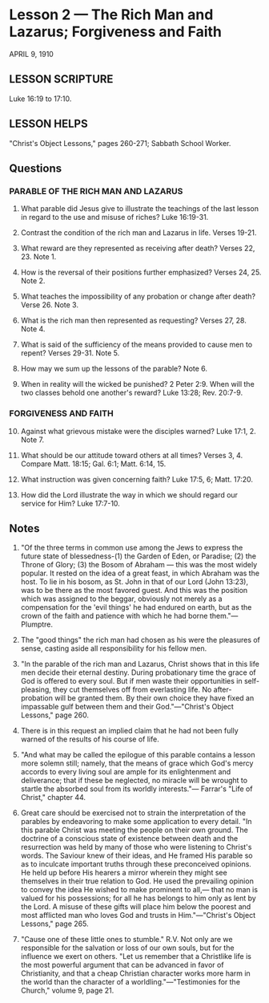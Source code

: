 # Lesson 2 — The Rich Man and Lazarus; Forgiveness and Faith

APRIL 9, 1910

## LESSON SCRIPTURE
Luke 16:19 to 17:10.

## LESSON HELPS
"Christ's Object Lessons," pages 260-271; Sabbath School Worker.

## Questions

### PARABLE OF THE RICH MAN AND LAZARUS

1. What parable did Jesus give to illustrate the teachings of the last lesson in regard to the use and misuse of riches? Luke 16:19-31.

2. Contrast the condition of the rich man and Lazarus in life. Verses 19-21.

3. What reward are they represented as receiving after death? Verses 22, 23. Note 1.

4. How is the reversal of their positions further emphasized? Verses 24, 25. Note 2.

5. What teaches the impossibility of any probation or change after death? Verse 26. Note 3.

6. What is the rich man then represented as requesting? Verses 27, 28. Note 4.

7. What is said of the sufficiency of the means provided to cause men to repent? Verses 29-31. Note 5.

8. How may we sum up the lessons of the parable? Note 6.

9. When in reality will the wicked be punished? 2 Peter 2:9. When will the two classes behold one another's reward? Luke 13:28; Rev. 20:7-9.

### FORGIVENESS AND FAITH

10. Against what grievous mistake were the disciples warned? Luke 17:1, 2. Note 7.

11. What should be our attitude toward others at all times? Verses 3, 4. Compare Matt. 18:15; Gal. 6:1; Matt. 6:14, 15.

12. What instruction was given concerning faith? Luke 17:5, 6; Matt. 17:20.

13. How did the Lord illustrate the way in which we should regard our service for Him? Luke 17:7-10.

## Notes

1. "Of the three terms in common use among the Jews to express the future state of blessedness-(1) the Garden of Eden, or Paradise; (2) the Throne of Glory; (3) the Bosom of Abraham — this was the most widely popular. It rested on the idea of a great feast, in which Abraham was the host. To lie in his bosom, as St. John in that of our Lord (John 13:23), was to be there as the most favored guest. And this was the position which was assigned to the beggar, obviously not merely as a compensation for the 'evil things' he had endured on earth, but as the crown of the faith and patience with which he had borne them."—Plumptre.

2. The "good things" the rich man had chosen as his were the pleasures of sense, casting aside all responsibility for his fellow men.

3. "In the parable of the rich man and Lazarus, Christ shows that in this life men decide their eternal destiny. During probationary time the grace of God is offered to every soul. But if men waste their opportunities in self-pleasing, they cut themselves off from everlasting life. No after-probation will be granted them. By their own choice they have fixed an impassable gulf between them and their God."—"Christ's Object Lessons," page 260.

4. There is in this request an implied claim that he had not been fully warned of the results of his course of life.

5. "And what may be called the epilogue of this parable contains a lesson more solemn still; namely, that the means of grace which God's mercy accords to every living soul are ample for its enlightenment and deliverance; that if these be neglected, no miracle will be wrought to startle the absorbed soul from its worldly interests."— Farrar's "Life of Christ," chapter 44.

6. Great care should be exercised not to strain the interpretation of the parables by endeavoring to make some application to every detail. "In this parable Christ was meeting the people on their own ground. The doctrine of a conscious state of existence between death and the resurrection was held by many of those who were listening to Christ's words. The Saviour knew of their ideas, and He framed His parable so as to inculcate important truths through these preconceived opinions. He held up before His hearers a mirror wherein they might see themselves in their true relation to God. He used the prevailing opinion to convey the idea He wished to make prominent to all,— that no man is valued for his possessions; for all he has belongs to him only as lent by the Lord. A misuse of these gifts will place him below the poorest and most afflicted man who loves God and trusts in Him."—"Christ's Object Lessons," page 265.

7. "Cause one of these little ones to stumble." R.V. Not only are we responsible for the salvation or loss of our own souls, but for the influence we exert on others. "Let us remember that a Christlike life is the most powerful argument that can be advanced in favor of Christianity, and that a cheap Christian character works more harm in the world than the character of a worldling."—"Testimonies for the Church," volume 9, page 21.
